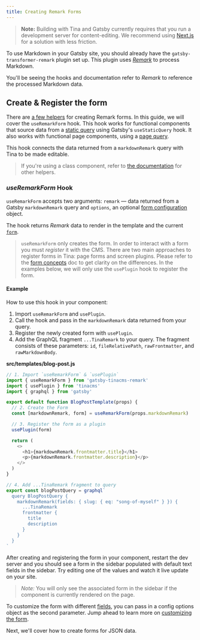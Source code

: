 ```yaml
---
title: Creating Remark Forms
---
```

> **Note:** Building with Tina and Gatsby currently requires that you run a development server for content-editing. We recommend using [Next.js](/docs/integrations/nextjs/) for a solution with less friction.

To use Markdown in your Gatsby site, you should already have the `gatsby-transformer-remark` plugin set up. This plugin uses [_Remark_](https://remark.js.org/) to process Markdown.

You'll be seeing the hooks and documentation refer to _Remark_ to reference the processed Markdown data.

## Create & Register the form

There are [a few helpers](https://github.com/tinacms/tinacms/tree/master/packages/gatsby-tinacms-remark) for creating Remark forms. In this guide, we will cover the `useRemarkForm` hook. This hook works for functional components that source data from a [static query](https://www.gatsbyjs.org/docs/static-query/#how-staticquery-differs-from-page-query) using Gatsby's `useStaticQuery` hook. It also works with functional page components, using a [page query](https://www.gatsbyjs.org/docs/page-query/).

This hook connects the data returned from a `markdownRemark` query with Tina to be made editable.

> If you're using a class component, refer to [the documentation](https://github.com/tinacms/tinacms/tree/master/packages/gatsby-tinacms-remark) for other helpers.

### _useRemarkForm_ Hook

`useRemarkForm` accepts two arguments: `remark` — data returned from a Gatsby `markdownRemark` query and `options`, an optional [form configuration](/docs/plugins/forms#form-configuration) object.

The hook returns _Remark_ data to render in the template and the current [`form`](/docs/plugins/forms).

> `useRemarkForm` only creates the form. In order to interact with a form you must _register_ it with the CMS. There are two main approaches to register forms in Tina: page forms and screen plugins. Please refer to the [form concepts](/docs/plugins/forms#registering-forms) doc to get clarity on the differences. In the examples below, we will only use the `usePlugin` hook to register the form.

#### Example

How to use this hook in your component:

1. Import `useRemarkForm` and `usePlugin`.
2. Call the hook and pass in the `markdownRemark` data returned from your query.
3. Register the newly created form with `usePlugin`.
4. Add the GraphQL fragment `...TinaRemark` to your query. The fragment consists of these parameters: `id`, `fileRelativePath`, `rawFrontmatter`, and `rawMarkdownBody`.

**src/templates/blog-post.js**

```javascript
// 1. Import `useRemarkForm` & `usePlugin`
import { useRemarkForm } from 'gatsby-tinacms-remark'
import { usePlugin } from 'tinacms'
import { graphql } from 'gatsby'

export default function BlogPostTemplate(props) {
  // 2. Create the Form
  const [markdownRemark, form] = useRemarkForm(props.markdownRemark)

  // 3. Register the form as a plugin
  usePlugin(form)

  return (
    <>
      <h1>{markdownRemark.frontmatter.title}</h1>
      <p>{markdownRemark.frontmatter.description}</p>
    </>
  )
}

// 4. Add ...TinaRemark fragment to query
export const blogPostQuery = graphql`
  query BlogPostQuery {
    markdownRemark(fields: { slug: { eq: "song-of-myself" } }) {
      ...TinaRemark
      frontmatter {
        title
        description
      }
    }
  }
`
```

After creating and registering the form in your component, restart the dev server and you should see a form in the sidebar populated with default text fields in the sidebar. Try editing one of the values and watch it live update on your site.

> _Note:_ You will only see the associated form in the sidebar if the component is currently rendered on the page.

To customize the form with different [fields](/docs/plugins/fields), you can pass in a config options object as the second parameter. Jump ahead to learn more on [customizing the form](http://tinacms.org/guides/gatsby/git/customize-form).

Next, we'll cover how to create forms for JSON data.
